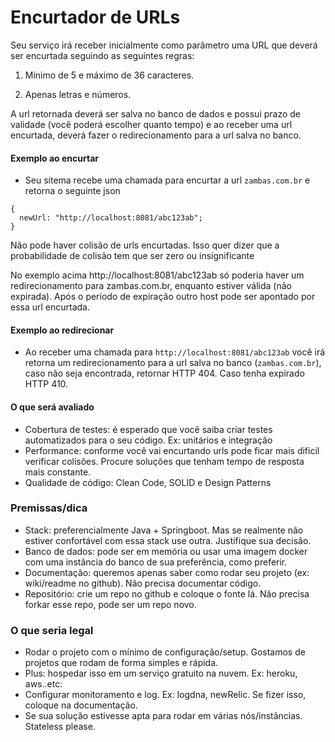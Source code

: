 Encurtador de URLs
===========================

Seu serviço irá receber inicialmente como parâmetro uma URL que deverá ser encurtada seguindo as seguintes regras:

1. Mínimo de 5 e máximo de 36 caracteres.

2. Apenas letras e números. 

A url retornada deverá ser salva no banco de dados e possui prazo de validade (você poderá escolher quanto tempo) e ao receber uma url encurtada, deverá fazer o redirecionamento para a url salva no banco.

#### Exemplo ao encurtar
- Seu sitema recebe uma chamada para encurtar a url `zambas.com.br` e retorna o seguinte json

``` 
{ 
  newUrl: "http://localhost:8081/abc123ab";
} 
```

Não pode haver colisão de urls encurtadas. Isso quer dizer que a probabilidade de colisão tem que ser zero ou insignificante

No exemplo acima http://localhost:8081/abc123ab só poderia haver um redirecionamento para zambas.com.br, enquanto estiver válida (não expirada). Após o período de expiração outro host pode ser apontado por essa url encurtada.

#### Exemplo ao redirecionar
- Ao receber uma chamada para `http://localhost:8081/abc123ab` você irá retorna um redirecionamento para a url salva no banco (`zambas.com.br`), caso não seja encontrada, retornar HTTP 404. Caso tenha expirado HTTP 410.

#### O que será avaliado
- Cobertura de testes: é esperado que você saiba criar testes automatizados para o seu código. Ex: unitários e integração
- Performance: conforme você vai encurtando urls pode ficar mais dificil verificar colisões. Procure soluções que tenham tempo de resposta mais constante.
- Qualidade de código: Clean Code, SOLID e Design Patterns

### Premissas/dica
- Stack: preferencialmente Java + Springboot. Mas se realmente não estiver confortável com essa stack use outra. Justifique sua decisão.
- Banco de dados: pode ser em memória ou usar uma imagem docker com uma instância do banco de sua preferência, como preferir. 
- Documentação: queremos apenas saber como rodar seu projeto (ex: wiki/readme no github). Não precisa documentar código.
- Repositório: crie um repo no github e coloque o fonte lá. Não precisa forkar esse repo, pode ser um repo novo.

### O que seria legal
- Rodar o projeto com o mínimo de configuração/setup. Gostamos de projetos que rodam de forma simples e rápida.
- Plus: hospedar isso em um serviço gratuito na nuvem. Ex: heroku, aws..etc:
- Configurar monitoramento e log. Ex: logdna, newRelic. Se fizer isso, coloque na documentação.
- Se sua solução estivesse apta para rodar em várias nós/instâncias. Stateless please.
